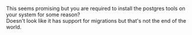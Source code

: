 This seems promising but you are required to install the postgres tools on your system for some reason? \
Doesn't look like it has support for migrations but that's not the end of the world.

